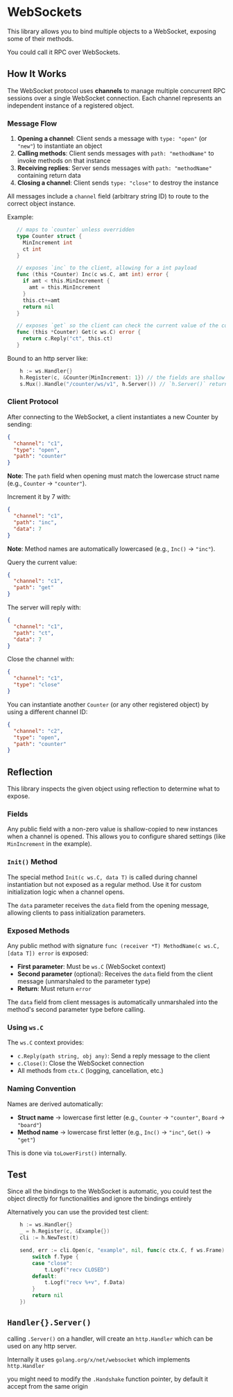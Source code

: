 # WebSockets

This library allows you to bind multiple objects to a WebSocket, exposing some of their methods.

You could call it RPC over WebSockets.

## How It Works

The WebSocket protocol uses **channels** to manage multiple concurrent RPC sessions over a single WebSocket connection. Each channel represents an independent instance of a registered object.

### Message Flow

1. **Opening a channel**: Client sends a message with `type: "open"` (or `"new"`) to instantiate an object
2. **Calling methods**: Client sends messages with `path: "methodName"` to invoke methods on that instance
3. **Receiving replies**: Server sends messages with `path: "methodName"` containing return data
4. **Closing a channel**: Client sends `type: "close"` to destroy the instance

All messages include a `channel` field (arbitrary string ID) to route to the correct object instance.


Example:

```go
   // maps to `counter` unless overridden
   type Counter struct {
     MinIncrement int
     ct int
   }

   // exposes `inc` to the client, allowing for a int payload
   func (this *Counter) Inc(c ws.C, amt int) error {
     if amt < this.MinIncrement {
       amt = this.MinIncrement
     }
     this.ct+=amt
     return nil
   }

   // exposes `get` so the client can check the current value of the counter
   func (this *Counter) Get(c ws.C) error {
     return c.Reply("ct", this.ct)
   }
```   

Bound to an http server like:

```go
	h := ws.Handler{}
	h.Register(c, &Counter{MinIncrement: 1}) // the fields are shallow copied into any new instance
	s.Mux().Handle("/counter/ws/v1", h.Server()) // `h.Server()` returns an http.Handler
```

### Client Protocol

After connecting to the WebSocket, a client instantiates a new Counter by sending:

```json
{
  "channel": "c1",
  "type": "open",
  "path": "counter"
}
```

**Note**: The `path` field when opening must match the lowercase struct name (e.g., `Counter` → `"counter"`).

Increment it by 7 with:

```json
{
  "channel": "c1",
  "path": "inc",
  "data": 7
}
```

**Note**: Method names are automatically lowercased (e.g., `Inc()` → `"inc"`).

Query the current value:

```json
{
  "channel": "c1",
  "path": "get"
}
```

The server will reply with:

```json
{
  "channel": "c1",
  "path": "ct",
  "data": 7
}
```

Close the channel with:

```json
{
  "channel": "c1",
  "type": "close"
}
```

You can instantiate another `Counter` (or any other registered object) by using a different channel ID:

```json
{
  "channel": "c2",
  "type": "open",
  "path": "counter"
}
```

## Reflection

This library inspects the given object using reflection to determine what to expose.

### Fields

Any public field with a non-zero value is shallow-copied to new instances when a channel is opened. This allows you to configure shared settings (like `MinIncrement` in the example).

### `Init()` Method

The special method `Init(c ws.C, data T)` is called during channel instantiation but not exposed as a regular method. Use it for custom initialization logic when a channel opens.

The `data` parameter receives the `data` field from the opening message, allowing clients to pass initialization parameters.

### Exposed Methods

Any public method with signature `func (receiver *T) MethodName(c ws.C, [data T]) error` is exposed:

- **First parameter**: Must be `ws.C` (WebSocket context)
- **Second parameter** (optional): Receives the `data` field from the client message (unmarshaled to the parameter type)
- **Return**: Must return `error`

The `data` field from client messages is automatically unmarshaled into the method's second parameter type before calling.

### Using `ws.C`

The `ws.C` context provides:
- `c.Reply(path string, obj any)`: Send a reply message to the client
- `c.Close()`: Close the WebSocket connection
- All methods from `ctx.C` (logging, cancellation, etc.)

### Naming Convention

Names are derived automatically:
- **Struct name** → lowercase first letter (e.g., `Counter` → `"counter"`, `Board` → `"board"`)
- **Method name** → lowercase first letter (e.g., `Inc()` → `"inc"`, `Get()` → `"get"`)

This is done via `toLowerFirst()` internally.


## Test

Since all the bindings to the WebSocket is automatic, you could test the object directly for functionalities and ignore the bindings entirely

Alternatively you can use the provided test client:

```go
	h := ws.Handler{}
	_ = h.Register(c, &Example{})
	cli := h.NewTest(t)

	send, err := cli.Open(c, "example", nil, func(c ctx.C, f ws.Frame) error {
		switch f.Type {
		case "close":
			t.Logf("recv CLOSED")
		default:
			t.Logf("recv %+v", f.Data)
		}
		return nil
	})
```

## `Handler{}.Server()`

calling `.Server()` on a handler, will create an `http.Handler` which can be used on any http server.

Internally it uses `golang.org/x/net/websocket` which implements `http.Handler`

you might need to modify the `.Handshake` function pointer, by default it accept from the same origin
